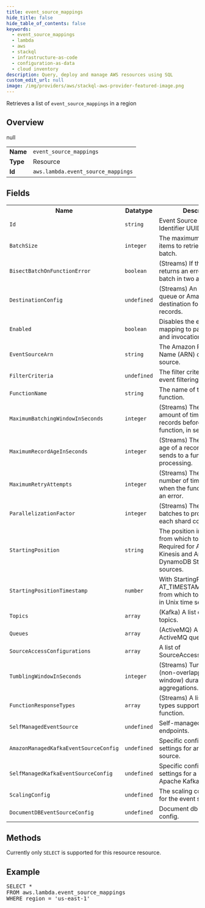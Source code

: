 ```yaml
---
title: event_source_mappings
hide_title: false
hide_table_of_contents: false
keywords:
  - event_source_mappings
  - lambda
  - aws
  - stackql
  - infrastructure-as-code
  - configuration-as-data
  - cloud inventory
description: Query, deploy and manage AWS resources using SQL
custom_edit_url: null
image: /img/providers/aws/stackql-aws-provider-featured-image.png
---
```

Retrieves a list of <code>event_source_mappings</code> in a region

## Overview
<table><tbody>
<tr><td><b>Name</b></td><td><code>event_source_mappings</code></td></tr>
<tr><td><b>Type</b></td><td>Resource</td></tr>
null
<tr><td><b>Id</b></td><td><code>aws.lambda.event_source_mappings</code></td></tr>
</tbody></table>

## Fields
<table><tbody>
<tr><th>Name</th><th>Datatype</th><th>Description</th></tr>
<tr><td><code>Id</code></td><td><code>string</code></td><td>Event Source Mapping Identifier UUID.</td></tr>
<tr><td><code>BatchSize</code></td><td><code>integer</code></td><td>The maximum number of items to retrieve in a single batch.</td></tr>
<tr><td><code>BisectBatchOnFunctionError</code></td><td><code>boolean</code></td><td>(Streams) If the function returns an error, split the batch in two and retry.</td></tr>
<tr><td><code>DestinationConfig</code></td><td><code>undefined</code></td><td>(Streams) An Amazon SQS queue or Amazon SNS topic destination for discarded records.</td></tr>
<tr><td><code>Enabled</code></td><td><code>boolean</code></td><td>Disables the event source mapping to pause polling and invocation.</td></tr>
<tr><td><code>EventSourceArn</code></td><td><code>string</code></td><td>The Amazon Resource Name (ARN) of the event source.</td></tr>
<tr><td><code>FilterCriteria</code></td><td><code>undefined</code></td><td>The filter criteria to control event filtering.</td></tr>
<tr><td><code>FunctionName</code></td><td><code>string</code></td><td>The name of the Lambda function.</td></tr>
<tr><td><code>MaximumBatchingWindowInSeconds</code></td><td><code>integer</code></td><td>(Streams) The maximum amount of time to gather records before invoking the function, in seconds.</td></tr>
<tr><td><code>MaximumRecordAgeInSeconds</code></td><td><code>integer</code></td><td>(Streams) The maximum age of a record that Lambda sends to a function for processing.</td></tr>
<tr><td><code>MaximumRetryAttempts</code></td><td><code>integer</code></td><td>(Streams) The maximum number of times to retry when the function returns an error.</td></tr>
<tr><td><code>ParallelizationFactor</code></td><td><code>integer</code></td><td>(Streams) The number of batches to process from each shard concurrently.</td></tr>
<tr><td><code>StartingPosition</code></td><td><code>string</code></td><td>The position in a stream from which to start reading. Required for Amazon Kinesis and Amazon DynamoDB Streams sources.</td></tr>
<tr><td><code>StartingPositionTimestamp</code></td><td><code>number</code></td><td>With StartingPosition set to AT_TIMESTAMP, the time from which to start reading, in Unix time seconds.</td></tr>
<tr><td><code>Topics</code></td><td><code>array</code></td><td>(Kafka) A list of Kafka topics.</td></tr>
<tr><td><code>Queues</code></td><td><code>array</code></td><td>(ActiveMQ) A list of ActiveMQ queues.</td></tr>
<tr><td><code>SourceAccessConfigurations</code></td><td><code>array</code></td><td>A list of SourceAccessConfiguration.</td></tr>
<tr><td><code>TumblingWindowInSeconds</code></td><td><code>integer</code></td><td>(Streams) Tumbling window (non-overlapping time window) duration to perform aggregations.</td></tr>
<tr><td><code>FunctionResponseTypes</code></td><td><code>array</code></td><td>(Streams) A list of response types supported by the function.</td></tr>
<tr><td><code>SelfManagedEventSource</code></td><td><code>undefined</code></td><td>Self-managed event source endpoints.</td></tr>
<tr><td><code>AmazonManagedKafkaEventSourceConfig</code></td><td><code>undefined</code></td><td>Specific configuration settings for an MSK event source.</td></tr>
<tr><td><code>SelfManagedKafkaEventSourceConfig</code></td><td><code>undefined</code></td><td>Specific configuration settings for a Self-Managed Apache Kafka event source.</td></tr>
<tr><td><code>ScalingConfig</code></td><td><code>undefined</code></td><td>The scaling configuration for the event source.</td></tr>
<tr><td><code>DocumentDBEventSourceConfig</code></td><td><code>undefined</code></td><td>Document db event source config.</td></tr>

</tbody></table>

## Methods
Currently only <code>SELECT</code> is supported for this resource resource.

## Example
<pre>
SELECT * 
FROM aws.lambda.event_source_mappings
WHERE region = 'us-east-1'
</pre>
